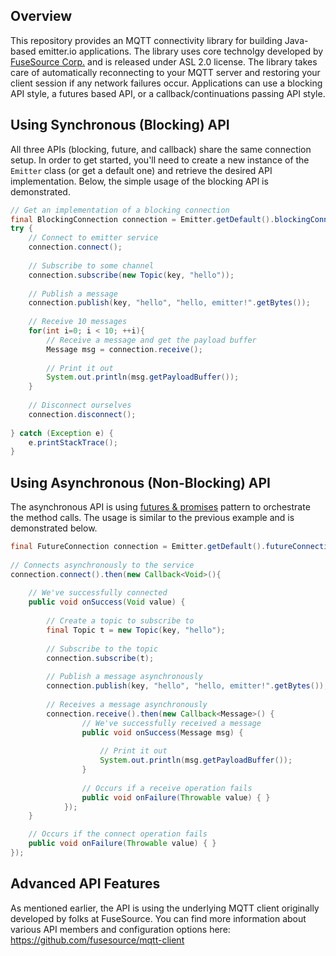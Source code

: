 ## Overview

This repository provides an MQTT connectivity library for building Java-based emitter.io applications. The library uses core technolgy developed by [FuseSource Corp.](https://github.com/fusesource/mqtt-client) and is released under ASL 2.0 license. The library takes care of automatically reconnecting to your MQTT server and restoring your client session if any network failures occur. Applications can use a blocking API style, a futures based API, or a callback/continuations passing API style.

## Using Synchronous (Blocking) API

All three APIs (blocking, future, and callback) share the same connection setup. In order to get started, you'll need to create a new instance of the `Emitter` class (or get a default one) and retrieve the desired API implementation. Below, the simple usage of the blocking API is demonstrated.

```java
// Get an implementation of a blocking connection
final BlockingConnection connection = Emitter.getDefault().blockingConnection();
try {
	// Connect to emitter service
	connection.connect();
	
	// Subscribe to some channel
	connection.subscribe(new Topic(key, "hello"));
	
	// Publish a message
	connection.publish(key, "hello", "hello, emitter!".getBytes());
	
	// Receive 10 messages
	for(int i=0; i < 10; ++i){
		// Receive a message and get the payload buffer
		Message msg = connection.receive();
		
		// Print it out
		System.out.println(msg.getPayloadBuffer());
	}
	
	// Disconnect ourselves
	connection.disconnect();
	
} catch (Exception e) {
	e.printStackTrace();
}
```

## Using Asynchronous (Non-Blocking) API

The asynchronous API is using [futures & promises](https://en.wikipedia.org/wiki/Futures_and_promises) pattern to orchestrate the method calls. The usage is similar to the previous example and is demonstrated below.

```java
final FutureConnection connection = Emitter.getDefault().futureConnection();
    	
// Connects asynchronously to the service
connection.connect().then(new Callback<Void>(){
	
	// We've successfully connected
	public void onSuccess(Void value) {
		
       	// Create a topic to subscribe to
    	final Topic t = new Topic(key, "hello");
    	
    	// Subscribe to the topic
    	connection.subscribe(t);
    	
    	// Publish a message asynchronously
    	connection.publish(key, "hello", "hello, emitter!".getBytes());
    	
    	// Receives a message asynchronously
    	connection.receive().then(new Callback<Message>() {
				// We've successfully received a message
				public void onSuccess(Message msg) {
					
		    		// Print it out
		    		System.out.println(msg.getPayloadBuffer());
				}
				
				// Occurs if a receive operation fails
				public void onFailure(Throwable value) { }
			});
	}

	// Occurs if the connect operation fails
	public void onFailure(Throwable value) { }
});
```


## Advanced API Features

As mentioned earlier, the API is using the underlying MQTT client originally developed by folks at FuseSource. You can find more information about various API members and configuration options here: https://github.com/fusesource/mqtt-client
    
